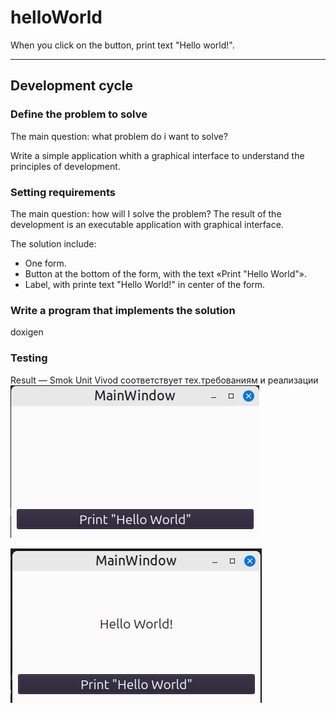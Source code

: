 # helloWorld
When you click on the button, 
print text "Hello world!".

---

## Development cycle
### Define the problem to solve
The main question: what problem do i want to solve?

Write a simple application whith a graphical interface
to understand the principles of development. 

### Setting requirements
The main question: how will I solve the problem?
The result of the development is an executable application 
with graphical interface. 

The solution include:
- One form.
- Button at the bottom of the form, with the text «Print "Hello World"».
- Label, with printe text "Hello World!" in center of the form.


### Write a program that implements the solution
doxigen


### Testing
Result — 
Smok
Unit 
Vivod соответствует тех.требованиям и реализации
<picture>
   <img src="assets/1.png">
</picture>

<picture>
   <img src="assets/2.png">
</picture>
